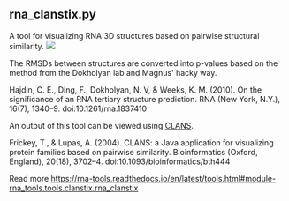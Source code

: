 rna_clanstix.py
-------------------------------------------------------------------------------

A tool for visualizing RNA 3D structures based on pairwise structural similarity.
<img src="doc/yndSrLTb7l.gif">

The RMSDs between structures are converted into p-values based on the method from the Dokholyan lab and Magnus' hacky way.

Hajdin, C. E., Ding, F., Dokholyan, N. V, & Weeks, K. M. (2010). On the significance of an RNA tertiary structure prediction. RNA (New York, N.Y.), 16(7), 1340–9. doi:10.1261/rna.1837410

An output of this tool can be viewed using <a href="http://www.eb.tuebingen.mpg.de/research/departments/protein-evolution/software/clans.html">CLANS</a>.

Frickey, T., & Lupas, A. (2004). CLANS: a Java application for visualizing protein families based on pairwise similarity. Bioinformatics (Oxford, England), 20(18), 3702–4. doi:10.1093/bioinformatics/bth444

Read more https://rna-tools.readthedocs.io/en/latest/tools.html#module-rna_tools.tools.clanstix.rna_clanstix
